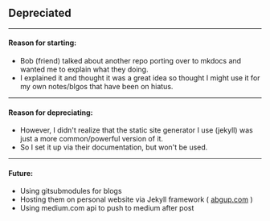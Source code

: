 ## Depreciated

--- 

#### Reason for starting:

- Bob (friend) talked about another repo porting over to mkdocs and wanted me to explain what they doing.
- I explained it and thought it was a great idea so thought I might use it for my own notes/blgos that have been on hiatus.

--- 

#### Reason for depreciating:

- However, I didn't realize that the static site generator I use (jekyll) was just a more common/powerful version of it.
- So I set it up via their documentation, but won't be used.

--- 

#### Future:

- Using gitsubmodules for blogs
- Hosting them on personal website via Jekyll framework ( [abgup.com](abgup.com) )
- Using medium.com api to push to medium after post

